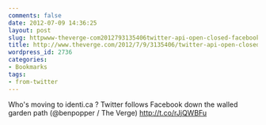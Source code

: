 ```yaml
---
comments: false
date: 2012-07-09 14:36:25
layout: post
slug: httpwww-theverge-com2012793135406twitter-api-open-closed-facebook-walled-garden
title: http://www.theverge.com/2012/7/9/3135406/twitter-api-open-closed-facebook-walled-garden
wordpress_id: 2736
categories:
- Bookmarks
tags:
- from-twitter
---
```


Who's moving to identi.ca ? Twitter follows Facebook down the walled garden path (@benpopper / The Verge) http://t.co/rJjQWBFu
